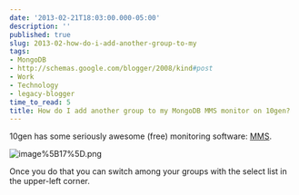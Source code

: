 ```yaml
---
date: '2013-02-21T18:03:00.000-05:00'
description: ''
published: true
slug: 2013-02-how-do-i-add-another-group-to-my
tags:
- MongoDB
- http://schemas.google.com/blogger/2008/kind#post
- Work
- Technology
- legacy-blogger
time_to_read: 5
title: How do I add another group to my MongoDB MMS monitor on 10gen?
---
```



10gen has some seriously awesome (free) monitoring software: [MMS](http://www.10gen.com/products/mongodb-monitoring-service).

![image%5B17%5D.png](image%5B17%5D.png)

Once you do that you can switch among your groups with the select list in the upper-left corner. 